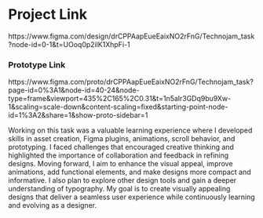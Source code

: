 <div><h1> Project Link </h1></div>
<p>https://www.figma.com/design/drCPPAapEueEaixNO2rFnG/Technojam_task?node-id=0-1&t=UOoq0p2ilK1XhpFi-1</p>
<h3>Prototype Link</h3>
<p>https://www.figma.com/proto/drCPPAapEueEaixNO2rFnG/Technojam_task?page-id=0%3A1&node-id=40-24&node-type=frame&viewport=435%2C165%2C0.31&t=1n5alr3GDq9bu9Xw-1&scaling=scale-down&content-scaling=fixed&starting-point-node-id=1%3A2&share=1&show-proto-sidebar=1</p>

<div><p>
Working on this task was a valuable learning experience where I developed skills in asset creation, Figma plugins, animations, scroll behavior, and prototyping.
I faced challenges that encouraged creative thinking and highlighted the importance of collaboration and feedback in refining designs.
Moving forward, I aim to enhance the visual appeal, improve animations, add functional elements, and make designs more compact and informative.
I also plan to explore other design tools and gain a deeper understanding of typography.
My goal is to create visually appealing designs that deliver a seamless user experience while continuously learning and evolving as a designer.
</p></div>
